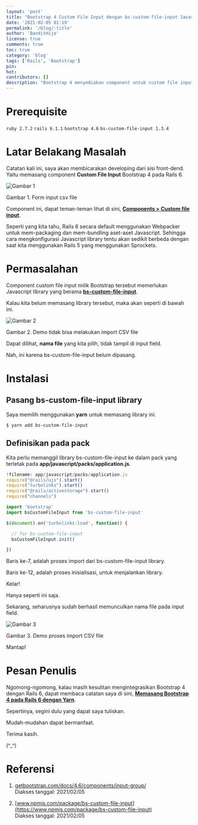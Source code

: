 ```yaml
---
layout: 'post'
title: "Bootstrap 4 Custom File Input dengan bs-custom-file-input Javascript pada Rails 6"
date: '2021-02-05 01:19'
permalink: '/blog/:title'
author: 'BanditHijo'
license: true
comments: true
toc: true
category: 'blog'
tags: ['Rails', 'Bootstrap']
pin:
hot:
contributors: []
description: "Bootstrap 4 menyediakan component untuk custom file input, namun component ini memiliki dependensi Javascript library yang bernama bs-custom-file-input. Catatan kali ini, saya akan membahas bagaimana cara memasang bs-custom-file-input pada Rails 6 yang menggunakan Webpacker."
---
```


# Prerequisite

`ruby 2.7.2` `rails 6.1.1` `bootstrap 4.6` `bs-custom-file-input 1.3.4`


# Latar Belakang Masalah

Catatan kali ini, saya akan membicarakan developing dari sisi front-dend. Yaitu memasang component **Custom File Input** Bootstrap 4 pada Rails 6.

![Gambar 1](https://i.postimg.cc/6Qs5cMW9/gambar-01.png)

Gambar 1. Form input csv file

Component ini, dapat teman-teman lihat di sini, [**Components > Custom file input**](https://getbootstrap.com/docs/4.6/components/input-group/#custom-file-input).

Seperti yang kita tahu, Rails 6 secara default menggunakan Webpacker untuk mem-packaging dan mem-bundling aset-aset Javascript. Sehingga cara mengkonfigurasi Javascript library tentu akan sedikit berbeda dengan saat kita menggunakan Rails 5 yang menggunakan Sprockets.


# Permasalahan

Component custom file input milik Bootstrap tersebut memerlukan Javascript library yang berama [**bs-custom-file-input**](https://www.npmjs.com/package/bs-custom-file-input).

Kalau kita belum memasang library tersebut, maka akan seperti di bawah ini.

![Gambar 2](https://i.postimg.cc/85NkQsf9/gambar-02.gif)

Gambar 2. Demo tidak bisa melakukan import CSV file

Dapat dilihat, **nama file** yang kita pilih, tidak tampil di input field.

Nah, ini karena bs-custom-file-input belum dipasang.


# Instalasi


## Pasang bs-custom-file-input library

Saya memilih menggunakan **yarn** untuk memasang library ini.

```
$ yarn add bs-custom-file-input
```


## Definisikan pada pack

Kita perlu memanggil library bs-custom-file-input ke dalam pack yang terletak pada **app/javascript/packs/application.js**.

```javascript
!filename: app/javascript/packs/application.js
require("@rails/ujs").start()
require("turbolinks").start()
require("@rails/activestorage").start()
require("channels")

import 'bootstrap'
import bsCustomFileInput from 'bs-custom-file-input'

$(document).on('turbolinks:load', function() {

  // for bs-custom-file-input
  bsCustomFileInput.init()

})
```

Baris ke-7, adalah proses import dari bs-custom-file-input library.

Baris ke-12, adalah proses inisialisasi, untuk menjalankan library.

Kelar!

Hanya seperti ini saja.

Sekarang, seharusnya sudah berhasil memunculkan nama file pada input field.

![Gambar 3](https://i.postimg.cc/YS12sQ0Q/gambar-03.gif)

Gambar 3. Demo proses import CSV file

Mantap!


# Pesan Penulis

Ngomong-ngomong, kalau masih kesulitan mengintegrasikan Bootstrap 4 dengan Rails 6, dapat membaca catatan saya di sini, [**Memasang Bootstrap 4 pada Rails 6 dengan Yarn**](/blog/memasang-bootstrap-pada-rails-menggunakan-yarn).

Sepertinya, segini dulu yang dapat saya tuliskan.

Mudah-mudahan dapat bermanfaat.

Terima kasih.

(^_^)


# Referensi

1. [getbootstrap.com/docs/4.6/components/input-group/](https://getbootstrap.com/docs/4.6/components/input-group/)
<br>Diakses tanggal: 2021/02/05

2. [www.npmjs.com/package/bs-custom-file-input](https://www.npmjs.com/package/bs-custom-file-input)
<br>Diakses tanggal: 2021/02/05

